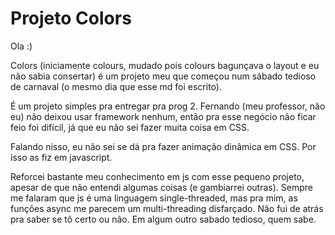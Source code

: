 # Projeto Colors

Ola :)

Colors (iniciamente colours, mudado pois colours bagunçava o layout e eu não sabia consertar) é um projeto meu que começou num sábado tedioso de carnaval (o mesmo dia 
que esse md foi escrito).

É um projeto simples pra entregar pra prog 2. Fernando (meu professor, não eu) não deixou usar framework nenhum, então pra esse negócio não ficar feio foi difícil, já
que eu não sei fazer muita coisa em CSS. 

Falando nisso, eu não sei se dá pra fazer animação dinâmica em CSS. Por isso as fiz em javascript. 

Reforcei bastante meu conhecimento em js com esse pequeno projeto, apesar de que não entendi algumas coisas (e gambiarrei outras). 
Sempre me falaram que js é uma linguagem single-threaded, mas pra mim, as funções async me parecem um multi-threading disfarçado. 
Não fui de atrás pra saber se tô certo ou não. Em algum outro sabado tedioso, quem sabe.
